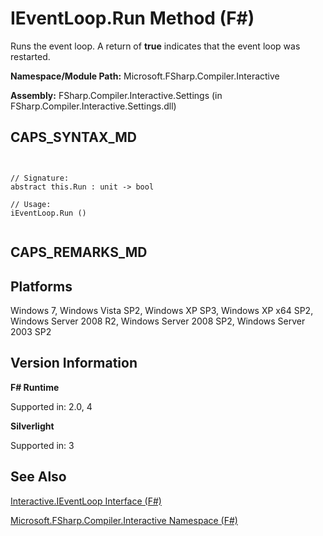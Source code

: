 # IEventLoop.Run Method (F#)

Runs the event loop. A return of **true** indicates that the event loop was restarted.

**Namespace/Module Path:** Microsoft.FSharp.Compiler.Interactive

**Assembly:** FSharp.Compiler.Interactive.Settings (in FSharp.Compiler.Interactive.Settings.dll)


## CAPS_SYNTAX_MD



```


// Signature:
abstract this.Run : unit -> bool

// Usage:
iEventLoop.Run ()


```



## CAPS_REMARKS_MD

## Platforms
Windows 7, Windows Vista SP2, Windows XP SP3, Windows XP x64 SP2, Windows Server 2008 R2, Windows Server 2008 SP2, Windows Server 2003 SP2


## Version Information
**F# Runtime**

Supported in: 2.0, 4

**Silverlight**

Supported in: 3


## See Also
[Interactive.IEventLoop Interface &#40;F&#35;&#41;](Interactive.IEventLoop+Interface+%28F%23%29.md)

[Microsoft.FSharp.Compiler.Interactive Namespace &#40;F&#35;&#41;](Microsoft.FSharp.Compiler.Interactive+Namespace+%28F%23%29.md)


